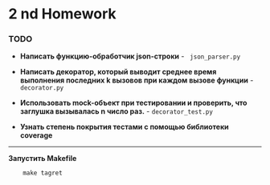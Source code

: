 # 2 nd Homework

### TODO
- **Написать функцию-обработчик json-строки** - ``` json_parser.py```


- **Написать декоратор, 
который выводит среднее время выполнения последних k вызовов при
каждом вызове функции** - ``` decorator.py ```


- **Использовать mock-объект при тестировании и проверить,
что заглушка вызывалась n число раз.** - ``` decorator_test.py ```


- **Узнать степень покрытия тестами с помощью библиотеки coverage**
***

**Запустить Makefile**
```commandline
    make tagret
```
